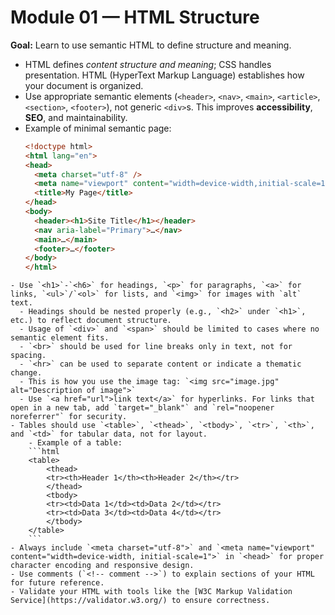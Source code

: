 # Module 01 — HTML Structure

**Goal:** Learn to use semantic HTML to define structure and meaning.

- HTML defines *content structure and meaning*; CSS handles presentation. HTML (HyperText Markup Language) 
establishes how your document is organized.
- Use appropriate semantic elements (`<header>`, `<nav>`, `<main>`, `<article>`, `<section>`, `<footer>`), 
not generic `<div>`s. This improves **accessibility**, **SEO**, and maintainability.
- Example of minimal semantic page:
  ```html
  <!doctype html>
  <html lang="en">
  <head>
    <meta charset="utf-8" />
    <meta name="viewport" content="width=device-width,initial-scale=1" />
    <title>My Page</title>
  </head>
  <body>
    <header><h1>Site Title</h1></header>
    <nav aria-label="Primary">…</nav>
    <main>…</main>
    <footer>…</footer>
  </body>
  </html>
```
- Use `<h1>`-`<h6>` for headings, `<p>` for paragraphs, `<a>` for links, `<ul>`/`<ol>` for lists, and `<img>` for images with `alt` text.
  - Headings should be nested properly (e.g., `<h2>` under `<h1>`, etc.) to reflect document structure.
  - Usage of `<div>` and `<span>` should be limited to cases where no semantic element fits.
  - `<br>` should be used for line breaks only in text, not for spacing.
  - `<hr>` can be used to separate content or indicate a thematic change.
  - This is how you use the image tag: `<img src="image.jpg" alt="Description of image">`
  - Use `<a href="url">link text</a>` for hyperlinks. For links that open in a new tab, add `target="_blank"` and `rel="noopener noreferrer"` for security.
- Tables should use `<table>`, `<thead>`, `<tbody>`, `<tr>`, `<th>`, and `<td>` for tabular data, not for layout.
    - Example of a table:
    ```html
    <table>
        <thead>
        <tr><th>Header 1</th><th>Header 2</th></tr>
        </thead>
        <tbody>
        <tr><td>Data 1</td><td>Data 2</td></tr>
        <tr><td>Data 3</td><td>Data 4</td></tr>
        </tbody>
    </table>
    ```
- Always include `<meta charset="utf-8">` and `<meta name="viewport" content="width=device-width, initial-scale=1">` in `<head>` for proper character encoding and responsive design.
- Use comments (`<!-- comment -->`) to explain sections of your HTML for future reference.
- Validate your HTML with tools like the [W3C Markup Validation Service](https://validator.w3.org/) to ensure correctness.
